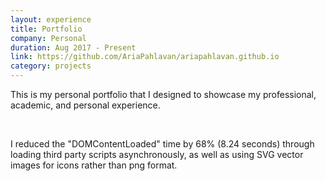 ```yaml
---
layout: experience
title: Portfolio
company: Personal
duration: Aug 2017 - Present
link: https://github.com/AriaPahlavan/ariapahlavan.github.io
category: projects
---
```

<p>
This is my personal portfolio that I designed to showcase my
professional, academic, and personal experience.
</p>

<br>

<p>
I reduced the "DOMContentLoaded" time by 68% (8.24 seconds) through loading
third party scripts asynchronously, as well as using SVG vector images for
icons rather than png format.
</p>
